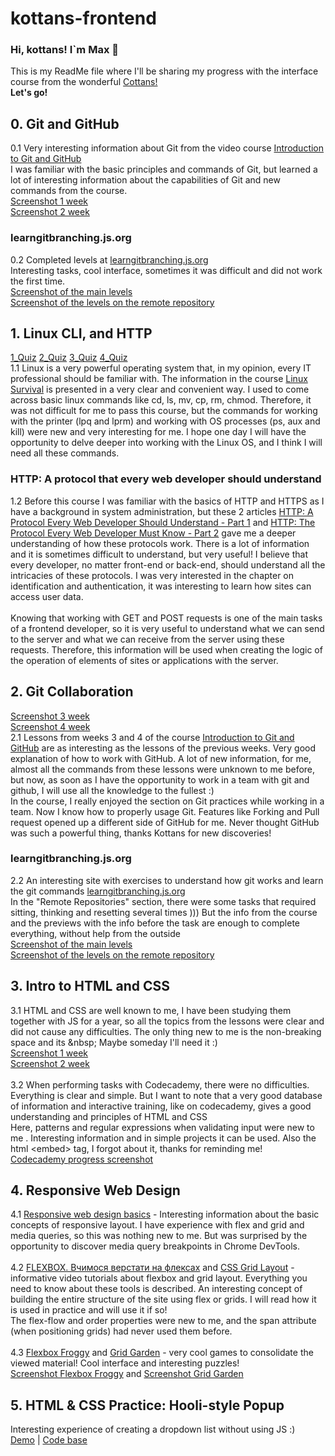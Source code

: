 # kottans-frontend
### Hi, kottans! I`m Max :wave:
This is my ReadMe file where I'll be sharing my progress with the interface course from the wonderful [Cottans!](https://kottans.org/ "kottans.org")<br>
**Let's go!**
## 0. Git and GitHub
0.1 Very interesting information about Git from the video course [Introduction to Git and GitHub](https://www.coursera.org/learn/introduction-git-github)<br>
I was familiar with the basic principles and commands of Git, but learned a lot of interesting information about the capabilities of Git and new commands from the course.<br>
[Screenshot 1 week](https://github.com/maksimsergeev97/kottans-frontend/blob/808a831543c9d0213b5fb8a71921386179d9c83a/first%20week.PNG)<br>
[Screenshot 2 week](https://github.com/maksimsergeev97/kottans-frontend/blob/808a831543c9d0213b5fb8a71921386179d9c83a/second%20week.PNG)<br>
### learngitbranching.js.org
0.2 Completed levels at [learngitbranching.js.org](https://learngitbranching.js.org)<br>
Interesting tasks, cool interface, sometimes it was difficult and did not work the first time.<br>
[Screenshot of the main levels](https://github.com/maksimsergeev97/kottans-frontend/blob/808a831543c9d0213b5fb8a71921386179d9c83a/git_base.PNG)<br>
[Screenshot of the levels on the remote repository](https://github.com/maksimsergeev97/kottans-frontend/blob/808a831543c9d0213b5fb8a71921386179d9c83a/git_remote.PNG)<br>
## 1. Linux CLI, and HTTP
[1_Quiz](https://github.com/maksimsergeev97/kottans-frontend/blob/9920c6191cf2f6355a3e1bdc777babcf792f5912/task_linux_cli/quiz_1.PNG)
[2_Quiz](https://github.com/maksimsergeev97/kottans-frontend/blob/9920c6191cf2f6355a3e1bdc777babcf792f5912/task_linux_cli/quiz_2.PNG)
[3_Quiz](https://github.com/maksimsergeev97/kottans-frontend/blob/9920c6191cf2f6355a3e1bdc777babcf792f5912/task_linux_cli/quiz_3.PNG)
[4_Quiz](https://github.com/maksimsergeev97/kottans-frontend/blob/9920c6191cf2f6355a3e1bdc777babcf792f5912/task_linux_cli/quiz_4.PNG)<br>
1.1 Linux is a very powerful operating system that, in my opinion, every IT professional should be familiar with. The information in the course [Linux Survival](https://linuxsurvival.com/linux-tutorial-introduction) is presented in a very clear and convenient way. I used to come across basic linux commands like cd, ls, mv, cp, rm, chmod. Therefore, it was not difficult for me to pass this course, but the commands for working with the printer (lpq and lprm) and working with OS processes (ps, aux and kill) were new and very interesting for me. I hope one day I will have the opportunity to delve deeper into working with the Linux OS, and I think I will need all these commands.<br>
### HTTP: A protocol that every web developer should understand
1.2 Before this course I was familiar with the basics of HTTP and HTTPS as I have a background in system administration, but these 2 articles [HTTP: A Protocol Every Web Developer Should Understand - Part 1](https://code.tutsplus.com/uk/tutorials/http-the-protocol-every-web-developer-must-know-part-1--net-31177) and [HTTP: The Protocol Every Web Developer Must Know - Part 2](https://code.tutsplus.com/uk/tutorials/http-the-protocol-every-web-developer-must-know-part-2--net-31155) gave me a deeper understanding of how these protocols work. There is a lot of information and it is sometimes difficult to understand, but very useful! I believe that every developer, no matter front-end or back-end, should understand all the intricacies of these protocols. I was very interested in the chapter on identification and authentication, it was interesting to learn how sites can access user data.<br><br>
Knowing that working with GET and POST requests is one of the main tasks of a frontend developer, so it is very useful to understand what we can send to the server and what we can receive from the server using these requests. Therefore, this information will be used when creating the logic of the operation of elements of sites or applications with the server.<br>
## 2. Git Collaboration
[Screenshot 3 week](https://github.com/maksimsergeev97/kottans-frontend/blob/792dc8dcdd72b0ba1f60d07d1de176c1c00d88ee/task_git_collaboration/Git_week_3.PNG)<br>
[Screenshot 4 week](https://github.com/maksimsergeev97/kottans-frontend/blob/792dc8dcdd72b0ba1f60d07d1de176c1c00d88ee/task_git_collaboration/Git_week_4.PNG)<br>
2.1 Lessons from weeks 3 and 4 of the course [Introduction to Git and GitHub](https://www.coursera.org/learn/introduction-git-github) are as interesting as the lessons of the previous weeks. Very good explanation of how to work with GitHub. A lot of new information, for me, almost all the commands from these lessons were unknown to me before, but now, as soon as I have the opportunity to work in a team with git and github, I will use all the knowledge to the fullest :)<br>
In the course, I really enjoyed the section on Git practices while working in a team. Now I know how to properly usage Git. Features like Forking and Pull request opened up a different side of GitHub for me. Never thought GitHub was such a powerful thing, thanks Kottans for new discoveries!<br>
### learngitbranching.js.org 
2.2 An interesting site with exercises to understand how git works and learn the git commands [learngitbranching.js.org](https://learngitbranching.js.org)<br>
In the "Remote Repositories" section, there were some tasks that required sitting, thinking and resetting several times ))) But the info from the course and the previews with the info before the task are enough to complete everything, without help from the outside<br>
[Screenshot of the main levels](https://github.com/maksimsergeev97/kottans-frontend/blob/792dc8dcdd72b0ba1f60d07d1de176c1c00d88ee/task_git_collaboration/git_base.PNG)<br>
[Screenshot of the levels on the remote repository](https://github.com/maksimsergeev97/kottans-frontend/blob/792dc8dcdd72b0ba1f60d07d1de176c1c00d88ee/task_git_collaboration/git_remote.PNG)<br>
## 3. Intro to HTML and CSS
3.1 HTML and CSS are well known to me, I have been studying them together with JS for a year, so all the topics from the lessons were clear and did not cause any difficulties. The only thing new to me is the non-breaking space and its \&nbsp; Maybe someday I'll need it :)<br>
[Screenshot 1 week](https://github.com/maksimsergeev97/kottans-frontend/blob/8cfe7039a6075289557471a72907dabf578eb296/task_html_css_intro/HTML_CSS_week_1.PNG)<br>[Screenshot 2 week](https://github.com/maksimsergeev97/kottans-frontend/blob/8cfe7039a6075289557471a72907dabf578eb296/task_html_css_intro/HTML_CSS_week_2.PNG)<br><br>
3.2 When performing tasks with Codecademy, there were no difficulties. Everything is clear and simple. But I want to note that a very good database of information and interactive training, like on codecademy, gives a good understanding and principles of HTML and CSS<br>
Here, patterns and regular expressions when validating input were new to me . Interesting information and in simple projects it can be used. Also the html \<embed> tag, I forgot about it, thanks for reminding me!<br>
[Codecademy progress screenshot](https://github.com/maksimsergeev97/kottans-frontend/blob/8cfe7039a6075289557471a72907dabf578eb296/task_html_css_intro/HTML_CSS_Codecademy.PNG)<br>
## 4. Responsive Web Design
4.1 [Responsive web design basics](https://web.dev/i18n/en/responsive-web-design-basics) - Interesting information about the basic concepts of responsive layout. I have experience with flex and grid and media queries, so this was nothing new to me. But was surprised by the opportunity to discover media query breakpoints in Chrome DevTools.<br><br>
4.2 [FLEXBOX. Вчимося верстати на флексах](https://www.youtube.com/playlist?list=PLM6XATa8CAG5mPV60dMmjMRrHVW4LmV2x) and [CSS Grid Layout](https://www.youtube.com/watch?v=GV92IdMGFfA&list=PLM6XATa8CAG5pXQrW_kDaeZb_uIAMNZIm) - informative video tutorials about flexbox and grid layout. Everything you need to know about these tools is described. An interesting concept of building the entire structure of the site using flex or grids. I will read how it is used in practice and will use it if so!<br>
The flex-flow and order properties were new to me, and the span attribute (when positioning grids) had never used them before.<br><br>
4.3 [Flexbox Froggy](http://flexboxfroggy.com/) and [Grid Garden](http://cssgridgarden.com/) - very cool games to consolidate the viewed material! Cool interface and interesting puzzles!<br>
[Screenshot Flexbox Froggy](https://github.com/maksimsergeev97/kottans-frontend/blob/09d6fa999474f26f3fd6f59db3a6e4caf8cd8004/task_responsive_web_design/Screenshot_flex_froggy.PNG) and [Screenshot Grid Garden](https://github.com/maksimsergeev97/kottans-frontend/blob/09d6fa999474f26f3fd6f59db3a6e4caf8cd8004/task_responsive_web_design/Screenshot_grid_garden.PNG)<br>
## 5. HTML & CSS Practice: Hooli-style Popup
Interesting experience of creating a dropdown list without using JS :)<br>
[Demo](https://maksimsergeev97.github.io/Hooli-style-popup) | [Code base](https://github.com/maksimsergeev97/Hooli-style-popup)
